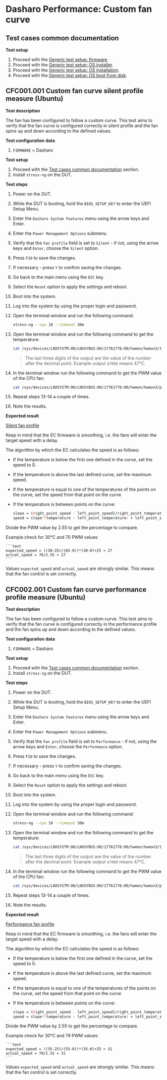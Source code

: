 # Dasharo Performance: Custom fan curve

## Test cases common documentation

**Test setup**

1. Proceed with the
   [Generic test setup: firmware](../generic-test-setup.md#firmware).
1. Proceed with the
   [Generic test setup: OS installer](../generic-test-setup.md#os-installer).
1. Proceed with the
   [Generic test setup: OS installation](../generic-test-setup.md#os-installation).
1. Proceed with the
   [Generic test setup: OS boot from disk](../generic-test-setup.md#os-boot-from-disk).

## CFC001.001 Custom fan curve silent profile measure (Ubuntu)

**Test description**

The fan has been configured to follow a custom curve. This test aims to verify
that the fan curve is configured correctly in silent profile and the fan spins
up and down according to the defined values.

**Test configuration data**

1. `FIRMWARE` = Dasharo

**Test setup**

1. Proceed with the
   [Test cases common documentation](#test-cases-common-documentation) section.
1. Install `stress-ng` on the DUT.

**Test steps**

1. Power on the DUT.
1. While the DUT is booting, hold the `BIOS_SETUP_KEY` to enter the UEFI Setup
   Menu.
1. Enter the `Dasharo System Features` menu using the arrow keys and Enter.
1. Enter the `Power Management Options` submenu.
1. Verify that the `Fan profile` field is set to `Silent` - if not, using the
   arrow keys and `Enter`, choose the `Silent` option.
1. Press `F10` to save the changes.
1. If necessary - press `Y` to confirm saving the changes.
1. Go back to the main menu using the `ESC` key.
1. Select the `Reset` option to apply the settings and reboot.
1. Boot into the system.
1. Log into the system by using the proper login and password.
1. Open the terminal window and run the following command:

    ```bash
    stress-ng --cpu 16 --timeout 30m
    ```

1. Open the terminal window and run the following command to get the
   temperature:

    ```bash
    cat /sys/devices/LNXSYSTM:00/LNXSYBUS:00/17761776:00/hwmon/hwmon3/temp1_input
    ```

    > The last three digits of the output are the value of the number after the
      decimal point. Example output `47000` means 47°C.

1. In the terminal window run the following command to get the PWM value of the
   CPU fan:

    ```bash
    cat /sys/devices/LNXSYSTM:00/LNXSYBUS:00/17761776:00/hwmon/hwmon3/pwm1
    ```

1. Repeat steps 13-14 a couple of times.
1. Note the results.

**Expected result**

[Silent fan profile](https://docs.dasharo.com/unified/novacustom/features/)

Keep in mind that the EC firmware is smoothing, i.e. the fans will enter the
target speed with a delay.

The algorithm by which the EC calculates the speed is as follows:

* If the temperature is below the first one defined in the curve, set the speed
  to 0.
* If the temperature is above the last defined curve, set the maximum speed.
* If the temperature is equal to one of the temperatures of the points on the
  curve, set the speed from that point on the curve
* If the temperature is between points on the curve:

    ```bash
    slope = (right_point_speed - left_point_speed)/right_point_temperature - left_point_temperature)
    speed = slope*(temperature - left_point_temperature) + left_point_speed
    ```

Divide the PWM value by 2.55 to get the percentage to compare.

Example check for 30°C and 70 PWM values:

    ```text
    expected_speed = ((30-25)/(65-0))*(30-0)+25 ≈ 27
    actual_speed = 70/2.55 ≈ 27
    ```

Values `expected_speed` and `actual_speed` are strongly similar. This means
that the fan control is set correctly.

## CFC002.001 Custom fan curve performance profile measure (Ubuntu)

**Test description**

The fan has been configured to follow a custom curve. This test aims to verify
that the fan curve is configured correctly in the performance profile and the
fan spins up and down according to the defined values.

**Test configuration data**

1. `FIRMWARE` = Dasharo

**Test setup**

1. Proceed with the
   [Test cases common documentation](#test-cases-common-documentation) section.
1. Install `stress-ng` on the DUT.

**Test steps**

1. Power on the DUT.
1. While the DUT is booting, hold the `BIOS_SETUP_KEY` to enter the UEFI Setup
   Menu.
1. Enter the `Dasharo System Features` menu using the arrow keys and Enter.
1. Enter the `Power Management Options` submenu.
1. Verify that the `Fan profile` field is set to `Performance` - if not, using
   the arrow keys and `Enter`, choose the `Performance` option.
1. Press `F10` to save the changes.
1. If necessary - press `Y` to confirm saving the changes.
1. Go back to the main menu using the `ESC` key.
1. Select the `Reset` option to apply the settings and reboot.
1. Boot into the system.
1. Log into the system by using the proper login and password.
1. Open the terminal window and run the following command:

    ```bash
    stress-ng --cpu 16 --timeout 30m
    ```

1. Open the terminal window and run the following command to get the
   temperature:

    ```bash
    cat /sys/devices/LNXSYSTM:00/LNXSYBUS:00/17761776:00/hwmon/hwmon3/temp1_input
    ```

    > The last three digits of the output are the value of the number after the
      decimal point. Example output `47000` means 47°C.

1. In the terminal window run the following command to get the PWM value of the
   CPU fan:

    ```bash
    cat /sys/devices/LNXSYSTM:00/LNXSYBUS:00/17761776:00/hwmon/hwmon3/pwm1
    ```

1. Repeat steps 13-14 a couple of times.
1. Note the results.

**Expected result**

[Performance fan profile](https://docs.dasharo.com/unified/novacustom/features/)

Keep in mind that the EC firmware is smoothing, i.e. the fans will enter the
target speed with a delay.

The algorithm by which the EC calculates the speed is as follows:

* If the temperature is below the first one defined in the curve, set the speed
  to 0.
* If the temperature is above the last defined curve, set the maximum speed.
* If the temperature is equal to one of the temperatures of the points on the
  curve, set the speed from that point on the curve
* If the temperature is between points on the curve:

    ```bash
    slope = (right_point_speed - left_point_speed)/right_point_temperature - left_point_temperature)
    speed = slope*(temperature - left_point_temperature) + left_point_speed
    ```

Divide the PWM value by 2.55 to get the percentage to compare.

Example check for 30°C and 79 PWM values:

    ```text
    expected_speed = ((35-25)/(55-0))*(35-0)+25 ≈ 31
    actual_speed = 79/2.55 ≈ 31
    ```

Values `expected_speed` and `actual_speed` are strongly similar. This means
that the fan control is set correctly.
